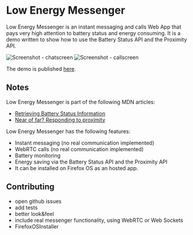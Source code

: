 # Low Energy Messenger

Low Energy Messenger is an instant messaging and calls Web App that pays very high attention to battery status and energy consuming. It is a demo written to show how to use the Battery Status API and the Proximity API.

![Screenshot - chatscreen](https://raw.githubusercontent.com/franciov/low-energy-messenger/master/img/screenshots/chatscreen.png)
![Screenshot - callscreen](https://raw.githubusercontent.com/franciov/low-energy-messenger/master/img/screenshots/callscreen-proximity-notnear.png)

The demo is published [here](http://bit.ly/low-energy-messenger-proximity).

## Notes

Low Energy Messenger is part of the following MDN articles: 
- [Retrieving Battery Status Information](https://developer.mozilla.org/en-US/Apps/Developing/gather_and_modify_data/retrieving_battery_status_information)
- [Near of far? Responding to proximity](https://developer.mozilla.org/en-US/Apps/Build/gather_and_modify_data/Near_or_far_responding_to_proximity)

Low Energy Messenger has the following features:

- Instant messaging (no real communication implemented)
- WebRTC calls (no real communication implemented)
- Battery monitoring
- Energy saving via the Battery Status API and the Proximity API
- It can be installed on Firefox OS as an hosted app.

## Contributing

- open github issues
- add tests
- better look&feel
- include real messenger functionality, using WebRTC or Web Sockets
- FirefoxOSInstaller

